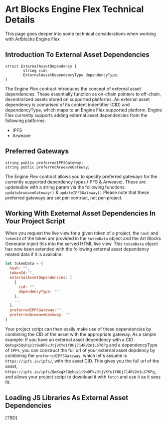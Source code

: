 # Art Blocks Engine Flex Technical Details

This page goes deeper into some technical considerations when working with Artblocks Engine Flex

## Introduction To External Asset Dependencies

```solidity
struct ExternalAssetDependency {
        string cid;
        ExternalAssetDependencyType dependencyType;
}
```

The Engine Flex contract introduces the concept of external asset dependencies. These essentially function as on-chain pointers to off-chain, decentralized assets stored on supported platforms. An external asset dependency is comprised of its content indentifier (CID) and dependencyType, which maps to an Engine Flex supported platform. Engine Flex currently supports adding external asset dependencies from the following platforms:
- IPFS
- Arweave

## Preferred Gateways

```solidity
string public preferredIPFSGateway;
string public preferredArweaveGateway;
```

The Engine Flex contract allows you to specify preferred gateways for the currently supported dependency types (IPFS & Arweave). These are updateable with a string param via the following functions: `updateArweaveGateway()` & `updateIPFSGateway()` Please note that these preferred gateways are set per-contract, not per-project.

## Working With Exeternal Asset Dependencies In Your Project Script

When you request the live view for a given token of a project, the `hash` and `tokenId` of the token are provided in the `tokenData` object and the Art Blocks Generator inject this into the served HTML live view. This `tokenData` object has now been extended with the following external asset dependency related data if it is available:

```js
let tokenData = {
  hash: "",
  tokenId:"",
  externalAssetDependencies: [
    {
      cid: "",
      dependencyType: ""
    },
    ...
  ],
  preferredIPFSGateway:"",
  preferredArweaveGateway: ""
}
```

Your project script can then easily make use of these dependencies by combining the CID of the asset with the appropriate gateway. As a simple example: If you have an external asset dependency with a CID `QmXxgX5Qyhqz1t9wDFkvJtjVKYe1f8Uj714RV2n1LS76Pg` and a dependencyType of `IPFS`, you can construct the full url of your external asset depdency by combining the `preferredIPFSGateway`, which let's assume is `https://ipfs.io/ipfs/`, with the asset CID. This gives you the full url of the asset, `https://ipfs.io/ipfs/QmXxgX5Qyhqz1t9wDFkvJtjVKYe1f8Uj714RV2n1LS76Pg`, and allows your project script to download it with `fetch` and use it as it sees fit.

## Loading JS Libraries As External Asset Dependencies

[TBD]
